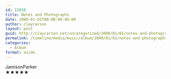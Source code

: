 ```yaml
---
id: 22858
title: Notes and Photographs
date: 2000-01-01T00:00:00-06:00
author: claycarson
layout: post
guid: http://claycarson.net/uncategorized/2000/01/01/notes-and-photographs/
permalink: /timeline/media/music/album/2000/01/01/notes-and-photographs/
categories:
  - Album
format: aside
---
```

<div class="media-details"></div>

<div class="media-creator">JamisonParker</div>

<div class="media-rating">★★★★★</div>